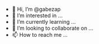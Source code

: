 - 👋 Hi, I’m @gabezap
- 👀 I’m interested in ...
- 🌱 I’m currently learning ...
- 💞️ I’m looking to collaborate on ...
- 📫 How to reach me ...

<!---
gabezap/gabezap is a ✨ special ✨ repository because its `README.md` (this file) appears on your GitHub profile.
You can click the Preview link to take a look at your changes.
--->

